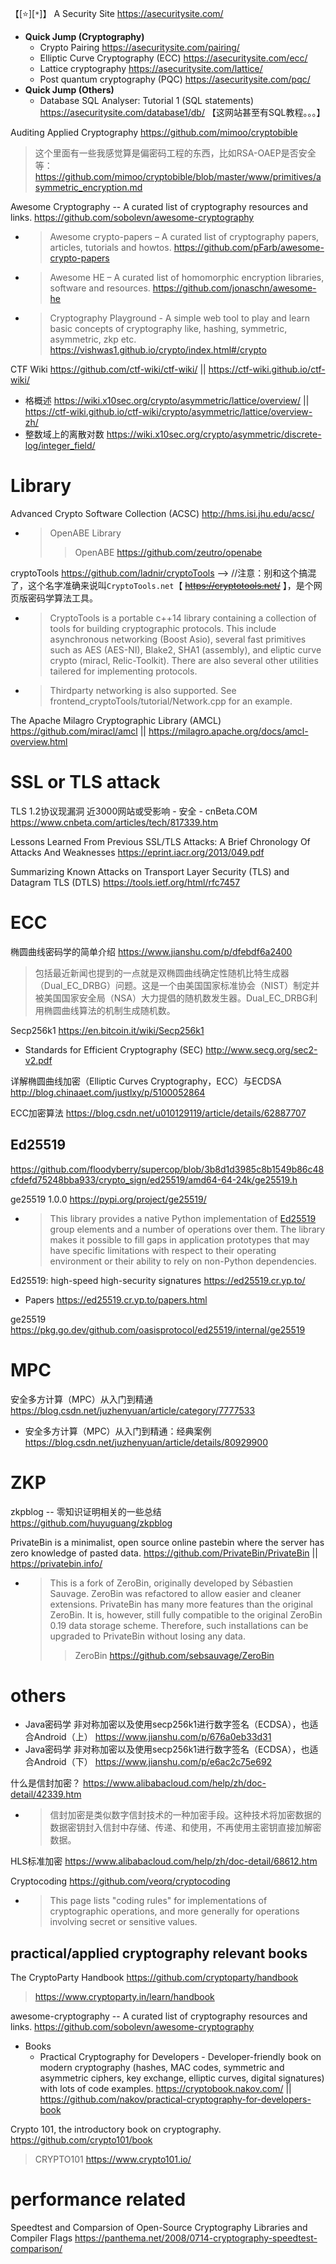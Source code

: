 
【[:star:][`*`]】 A Security Site https://asecuritysite.com/
- **Quick Jump (Cryptography)**
  * Crypto Pairing https://asecuritysite.com/pairing/
  * Elliptic Curve Cryptography (ECC) https://asecuritysite.com/ecc/
  * Lattice cryptography https://asecuritysite.com/lattice/
  * Post quantum cryptography (PQC) https://asecuritysite.com/pqc/
- **Quick Jump (Others)**
  * Database SQL Analyser: Tutorial 1 (SQL statements) https://asecuritysite.com/database1/db/  【这网站甚至有SQL教程。。。】

Auditing Applied Cryptography https://github.com/mimoo/cryptobible
> 这个里面有一些我感觉算是偏密码工程的东西，比如RSA-OAEP是否安全等：https://github.com/mimoo/cryptobible/blob/master/www/primitives/asymmetric_encryption.md

Awesome Cryptography -- A curated list of cryptography resources and links. https://github.com/sobolevn/awesome-cryptography
- > Awesome crypto-papers – A curated list of cryptography papers, articles, tutorials and howtos. https://github.com/pFarb/awesome-crypto-papers
- > Awesome HE – A curated list of homomorphic encryption libraries, software and resources. https://github.com/jonaschn/awesome-he
- > Cryptography Playground - A simple web tool to play and learn basic concepts of cryptography like, hashing, symmetric, asymmetric, zkp etc. https://vishwas1.github.io/crypto/index.html#/crypto

CTF Wiki https://github.com/ctf-wiki/ctf-wiki/ || https://ctf-wiki.github.io/ctf-wiki/
- 格概述 https://wiki.x10sec.org/crypto/asymmetric/lattice/overview/ || https://ctf-wiki.github.io/ctf-wiki/crypto/asymmetric/lattice/overview-zh/
- 整数域上的离散对数 https://wiki.x10sec.org/crypto/asymmetric/discrete-log/integer_field/

# Library

Advanced Crypto Software Collection (ACSC) http://hms.isi.jhu.edu/acsc/
- > OpenABE Library
  >> OpenABE https://github.com/zeutro/openabe
  
cryptoTools https://github.com/ladnir/cryptoTools   -->  //注意：别和这个搞混了，这个名字准确来说叫`CryptoTools.net`【 ~~https://cryptotools.net/~~ 】，是个网页版密码学算法工具。
- > CryptoTools is a portable c++14 library containing a collection of tools for building cryptographic protocols. This include asynchronous networking (Boost Asio), several fast primitives such as AES (AES-NI), Blake2, SHA1 (assembly), and eliptic curve crypto (miracl, Relic-Toolkit). There are also several other utilities tailered for implementing protocols.
- > Thirdparty networking is also supported. See frontend_cryptoTools/tutorial/Network.cpp for an example.

The Apache Milagro Cryptographic Library (AMCL) https://github.com/miracl/amcl || https://milagro.apache.org/docs/amcl-overview.html

# SSL or TLS attack

TLS 1.2协议现漏洞 近3000网站或受影响 - 安全 - cnBeta.COM https://www.cnbeta.com/articles/tech/817339.htm

Lessons Learned From Previous SSL/TLS Attacks: A Brief Chronology Of Attacks And Weaknesses https://eprint.iacr.org/2013/049.pdf

Summarizing Known Attacks on Transport Layer Security (TLS) and Datagram TLS (DTLS) https://tools.ietf.org/html/rfc7457

# ECC

椭圆曲线密码学的简单介绍 https://www.jianshu.com/p/dfebdf6a2400
> 包括最近新闻也提到的一点就是双椭圆曲线确定性随机比特生成器（Dual_EC_DRBG）问题。这是一个由美国国家标准协会（NIST）制定并被美国国家安全局（NSA）大力提倡的随机数发生器。Dual_EC_DRBG利用椭圆曲线算法的机制生成随机数。

Secp256k1 https://en.bitcoin.it/wiki/Secp256k1
- Standards for Efficient Cryptography (SEC) http://www.secg.org/sec2-v2.pdf

详解椭圆曲线加密（Elliptic Curves Cryptography，ECC）与ECDSA http://blog.chinaaet.com/justlxy/p/5100052864

ECC加密算法 https://blog.csdn.net/u010129119/article/details/62887707

## Ed25519

https://github.com/floodyberry/supercop/blob/3b8d1d3985c8b1549b86c48cfdefd75248bba933/crypto_sign/ed25519/amd64-64-24k/ge25519.h

ge25519 1.0.0 https://pypi.org/project/ge25519/
- > This library provides a native Python implementation of [Ed25519](https://ed25519.cr.yp.to/) group elements and a number of operations over them. The library makes it possible to fill gaps in application prototypes that may have specific limitations with respect to their operating environment or their ability to rely on non-Python dependencies.

Ed25519: high-speed high-security signatures https://ed25519.cr.yp.to/
- Papers https://ed25519.cr.yp.to/papers.html

ge25519 https://pkg.go.dev/github.com/oasisprotocol/ed25519/internal/ge25519

# MPC

安全多方计算（MPC）从入门到精通 https://blog.csdn.net/juzhenyuan/article/category/7777533
- 安全多方计算（MPC）从入门到精通：经典案例 https://blog.csdn.net/juzhenyuan/article/details/80929900

# ZKP

zkpblog -- 零知识证明相关的一些总结 https://github.com/huyuguang/zkpblog

PrivateBin is a minimalist, open source online pastebin where the server has zero knowledge of pasted data. https://github.com/PrivateBin/PrivateBin || https://privatebin.info/
- > This is a fork of ZeroBin, originally developed by Sébastien Sauvage. ZeroBin was refactored to allow easier and cleaner extensions. PrivateBin has many more features than the original ZeroBin. It is, however, still fully compatible to the original ZeroBin 0.19 data storage scheme. Therefore, such installations can be upgraded to PrivateBin without losing any data.
  >> ZeroBin https://github.com/sebsauvage/ZeroBin

# others

- Java密码学 非对称加密以及使用secp256k1进行数字签名（ECDSA），也适合Android（上） https://www.jianshu.com/p/676a0eb33d31
- Java密码学 非对称加密以及使用secp256k1进行数字签名（ECDSA），也适合Android（下） https://www.jianshu.com/p/e6ac2c75e692

什么是信封加密？ https://www.alibabacloud.com/help/zh/doc-detail/42339.htm
- > 信封加密是类似数字信封技术的一种加密手段。这种技术将加密数据的数据密钥封入信封中存储、传递、和使用，不再使用主密钥直接加解密数据。

HLS标准加密 https://www.alibabacloud.com/help/zh/doc-detail/68612.htm

Cryptocoding https://github.com/veorq/cryptocoding
- > This page lists "coding rules" for implementations of cryptographic operations, and more generally for operations involving secret or sensitive values.

## practical/applied cryptography relevant books

The CryptoParty Handbook https://github.com/cryptoparty/handbook
> https://www.cryptoparty.in/learn/handbook

awesome-cryptography -- A curated list of cryptography resources and links. https://github.com/sobolevn/awesome-cryptography
- Books
  * Practical Cryptography for Developers - Developer-friendly book on modern cryptography (hashes, MAC codes, symmetric and asymmetric ciphers, key exchange, elliptic curves, digital signatures) with lots of code examples. https://cryptobook.nakov.com/ || https://github.com/nakov/practical-cryptography-for-developers-book

Crypto 101, the introductory book on cryptography. https://github.com/crypto101/book
> CRYPTO101 https://www.crypto101.io/

# performance related

Speedtest and Comparsion of Open-Source Cryptography Libraries and Compiler Flags https://panthema.net/2008/0714-cryptography-speedtest-comparison/
